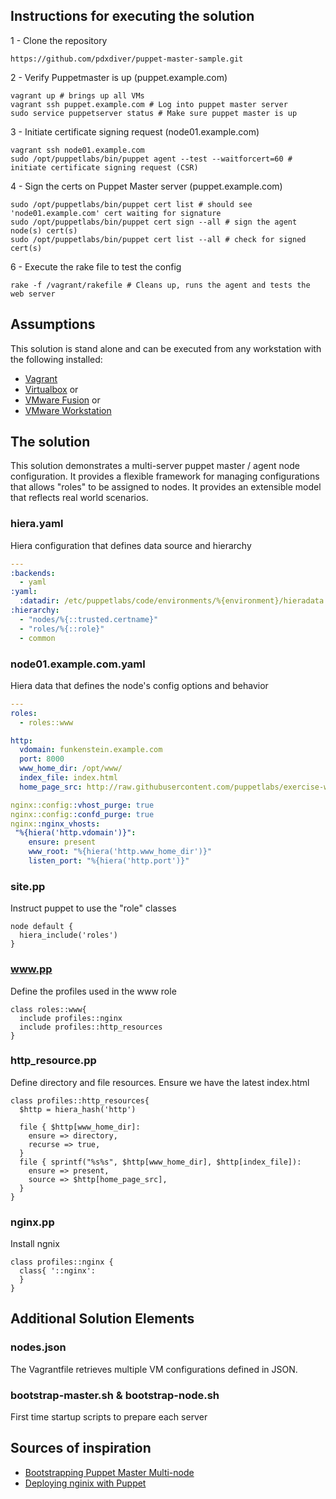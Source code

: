 ## Instructions for executing the solution
1 - Clone the repository
```Shell
https://github.com/pdxdiver/puppet-master-sample.git
```
2 - Verify Puppetmaster is up (puppet.example.com)
```Shell
vagrant up # brings up all VMs
vagrant ssh puppet.example.com # Log into puppet master server
sudo service puppetserver status # Make sure puppet master is up
```
3 - Initiate certificate signing request (node01.example.com)
```Shell
vagrant ssh node01.example.com
sudo /opt/puppetlabs/bin/puppet agent --test --waitforcert=60 # initiate certificate signing request (CSR)
```
4 - Sign the certs on Puppet Master server (puppet.example.com)
```Shell
sudo /opt/puppetlabs/bin/puppet cert list # should see 'node01.example.com' cert waiting for signature
sudo /opt/puppetlabs/bin/puppet cert sign --all # sign the agent node(s) cert(s)
sudo /opt/puppetlabs/bin/puppet cert list --all # check for signed cert(s)
```
6 - Execute the rake file to test the config
```Shell
rake -f /vagrant/rakefile # Cleans up, runs the agent and tests the web server
```

## Assumptions
This solution is stand alone and can be executed from any workstation with the following installed:
- [Vagrant](https://www.vagrantup.com/downloads.html)
- [Virtualbox](https://www.vagrantup.com/downloads.html) or
- [VMware Fusion](https://www.vmware.com/go/try-fusion-en) or
- [VMware Workstation](http://www.vmware.com/products/workstation/)

## The solution
This solution demonstrates a multi-server puppet master / agent node configuration. It provides a flexible framework for managing configurations that allows "roles" to be assigned to nodes. It provides an extensible model that reflects real world scenarios.

### hiera.yaml
Hiera configuration that defines data source and hierarchy
```YAML
---
:backends:
  - yaml
:yaml:
  :datadir: /etc/puppetlabs/code/environments/%{environment}/hieradata
:hierarchy:
  - "nodes/%{::trusted.certname}"
  - "roles/%{::role}"
  - common
```

### node01.example.com.yaml
Hiera data that defines the node's config options and behavior
```YAML
---
roles:
  - roles::www

http:
  vdomain: funkenstein.example.com
  port: 8000
  www_home_dir: /opt/www/
  index_file: index.html
  home_page_src: http://raw.githubusercontent.com/puppetlabs/exercise-webpage/master/index.html

nginx::config::vhost_purge: true
nginx::config::confd_purge: true
nginx::nginx_vhosts:
 "%{hiera('http.vdomain')}":
    ensure: present
    www_root: "%{hiera('http.www_home_dir')}"
    listen_port: "%{hiera('http.port')}"
```
###  site.pp
Instruct puppet to use the "role" classes
```Puppet
node default {
  hiera_include('roles')
}
```
### <span>www.pp</span>
Define the profiles used in the www role
```Puppet
class roles::www{
  include profiles::nginx
  include profiles::http_resources
}
```
###  http_resource.pp
Define directory and file resources. Ensure we have the latest index.html
```Puppet
class profiles::http_resources{
  $http = hiera_hash('http')

  file { $http[www_home_dir]:
    ensure => directory,
    recurse => true,
  }
  file { sprintf("%s%s", $http[www_home_dir], $http[index_file]):
    ensure => present,
    source => $http[home_page_src],
  }
}
```
###  nginx.pp
Install ngnix
```Puppet
class profiles::nginx {
  class{ '::nginx':
  }
}
```
## Additional Solution Elements

### nodes.json
The Vagrantfile retrieves multiple VM configurations defined in JSON.

### bootstrap-master.sh & bootstrap-node.sh
First time startup scripts to prepare each server

## Sources of inspiration
- [Bootstrapping Puppet Master Multi-node](http://wp.me/p1RD28-1kX)
- [Deploying nginix with Puppet](https://blog.serverdensity.com/deploying-nginx-with-puppet/)
